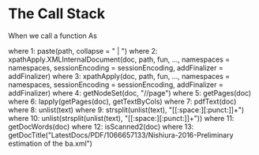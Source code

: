 # The Call Stack

When we call a function 
As 




where 1: paste(path, collapse = " | ")
where 2: xpathApply.XMLInternalDocument(doc, path, fun, ..., namespaces = namespaces,
    sessionEncoding = sessionEncoding, addFinalizer = addFinalizer)
where 3: xpathApply(doc, path, fun, ..., namespaces = namespaces, sessionEncoding =
	sessionEncoding, addFinalizer = addFinalizer)
where 4: getNodeSet(doc, "//page")
where 5: getPages(doc)
where 6: lapply(getPages(doc), getTextByCols)
where 7: pdfText(doc)
where 8: unlist(text)
where 9: strsplit(unlist(text), "[[:space:][:punct:]]+")
where 10: unlist(strsplit(unlist(text), "[[:space:][:punct:]]+"))
where 11: getDocWords(doc)
where 12: isScanned2(doc)
where 13: getDocTitle("LatestDocs/PDF/1066657133/Nishiura-2016-Preliminary estimation of the
		ba.xml")
		
